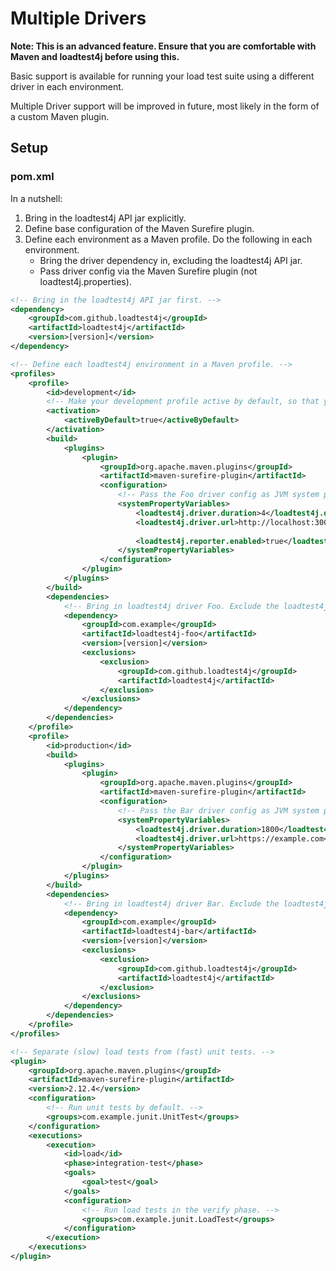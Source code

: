 # Multiple Drivers

**Note: This is an advanced feature. Ensure that you are comfortable with Maven and loadtest4j before using this.**

Basic support is available for running your load test suite using a different driver in each environment.

Multiple Driver support will be improved in future, most likely in the form of a custom Maven plugin.

## Setup

### pom.xml

In a nutshell:

1. Bring in the loadtest4j API jar explicitly.
2. Define base configuration of the Maven Surefire plugin.
3. Define each environment as a Maven profile. Do the following in each environment.
    - Bring the driver dependency in, excluding the loadtest4j API jar. 
    - Pass driver config via the Maven Surefire plugin (not loadtest4j.properties).

```xml
<!-- Bring in the loadtest4j API jar first. -->
<dependency>
    <groupId>com.github.loadtest4j</groupId>
    <artifactId>loadtest4j</artifactId>
    <version>[version]</version>
</dependency>
```

```xml
<!-- Define each loadtest4j environment in a Maven profile. -->
<profiles>
    <profile>
        <id>development</id>
        <!-- Make your development profile active by default, so that your load tests work on your laptop. -->
        <activation>
            <activeByDefault>true</activeByDefault>
        </activation>
        <build>
            <plugins>
                <plugin>
                    <groupId>org.apache.maven.plugins</groupId>
                    <artifactId>maven-surefire-plugin</artifactId>
                    <configuration>
                        <!-- Pass the Foo driver config as JVM system properties, via the Maven Surefire plugin. --> 
                        <systemPropertyVariables>
                            <loadtest4j.driver.duration>4</loadtest4j.driver.duration>
                            <loadtest4j.driver.url>http://localhost:3000</loadtest4j.driver.url>
                            
                            <loadtest4j.reporter.enabled>true</loadtest4j.reporter.enabled>
                        </systemPropertyVariables>
                    </configuration>
                </plugin>
            </plugins>
        </build>
        <dependencies>
            <!-- Bring in loadtest4j driver Foo. Exclude the loadtest4j API. -->
            <dependency>
                <groupId>com.example</groupId>
                <artifactId>loadtest4j-foo</artifactId>
                <version>[version]</version>
                <exclusions>
                    <exclusion>
                        <groupId>com.github.loadtest4j</groupId>
                        <artifactId>loadtest4j</artifactId>
                    </exclusion>
                </exclusions>
            </dependency>
        </dependencies>
    </profile>
    <profile>
        <id>production</id>
        <build>
            <plugins>
                <plugin>
                    <groupId>org.apache.maven.plugins</groupId>
                    <artifactId>maven-surefire-plugin</artifactId>
                    <configuration>
                        <!-- Pass the Bar driver config as JVM system properties, via the Maven Surefire plugin. --> 
                        <systemPropertyVariables>
                            <loadtest4j.driver.duration>1800</loadtest4j.driver.duration>
                            <loadtest4j.driver.url>https://example.com</loadtest4j.driver.url>
                        </systemPropertyVariables>
                    </configuration>
                </plugin>
            </plugins>
        </build>
        <dependencies>
            <!-- Bring in loadtest4j driver Bar. Exclude the loadtest4j API. -->
            <dependency>
                <groupId>com.example</groupId>
                <artifactId>loadtest4j-bar</artifactId>
                <version>[version]</version>
                <exclusions>
                    <exclusion>
                        <groupId>com.github.loadtest4j</groupId>
                        <artifactId>loadtest4j</artifactId>
                    </exclusion>
                </exclusions>
            </dependency>
        </dependencies>
    </profile>
</profiles>
```

```xml
<!-- Separate (slow) load tests from (fast) unit tests. -->
<plugin>
    <groupId>org.apache.maven.plugins</groupId>
    <artifactId>maven-surefire-plugin</artifactId>
    <version>2.12.4</version>
    <configuration>
        <!-- Run unit tests by default. -->
        <groups>com.example.junit.UnitTest</groups>
    </configuration>
    <executions>
        <execution>
            <id>load</id>
            <phase>integration-test</phase>
            <goals>
                <goal>test</goal>
            </goals>
            <configuration>
                <!-- Run load tests in the verify phase. -->
                <groups>com.example.junit.LoadTest</groups>
            </configuration>
        </execution>
    </executions>
</plugin>
```
